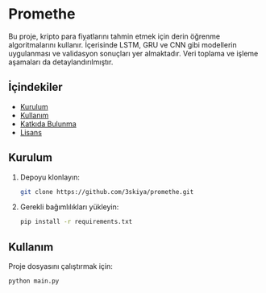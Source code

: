 # Promethe

Bu proje, kripto para fiyatlarını tahmin etmek için derin öğrenme algoritmalarını kullanır. İçerisinde LSTM, GRU ve CNN gibi modellerin uygulanması ve validasyon sonuçları yer almaktadır. Veri toplama ve işleme aşamaları da detaylandırılmıştır.

## İçindekiler
- [Kurulum](#kurulum)
- [Kullanım](#kullanım)
- [Katkıda Bulunma](#katkıda-bulunma)
- [Lisans](#lisans)

## Kurulum

1. Depoyu klonlayın:
    ```bash
    git clone https://github.com/3skiya/promethe.git
    ```
2. Gerekli bağımlılıkları yükleyin:
    ```bash
    pip install -r requirements.txt
    ```

## Kullanım

Proje dosyasını çalıştırmak için:
```bash
python main.py
